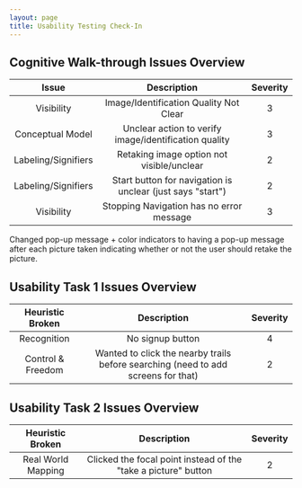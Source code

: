 ```yaml
---
layout: page 
title: Usability Testing Check-In
---
```


## Cognitive Walk-through Issues Overview 
| Issue | Description | Severity |
| :----: | :----: | :----: |
| Visibility | Image/Identification Quality Not Clear | 3 |
| Conceptual Model | Unclear action to verify image/identification quality | 3 |
| Labeling/Signifiers | Retaking image option not visible/unclear | 2 |
| Labeling/Signifiers | Start button for navigation is unclear (just says "start") | 2 | 
| Visibility | Stopping Navigation has no error message | 3 | 

Changed pop-up message + color indicators to having a pop-up message after each picture taken indicating whether or not the user should retake the picture. 

## Usability Task 1 Issues Overview 
| Heuristic Broken | Description | Severity |
| :----: | :----: | :----: |
| Recognition | No signup button  | 4 |
| Control & Freedom | Wanted to click the nearby trails before searching (need to add screens for that)| 2 |

## Usability Task 2 Issues Overview 
| Heuristic Broken | Description | Severity |
| :----: | :----: | :----: |
| Real World Mapping | Clicked the focal point instead of the "take a picture" button | 2 |
